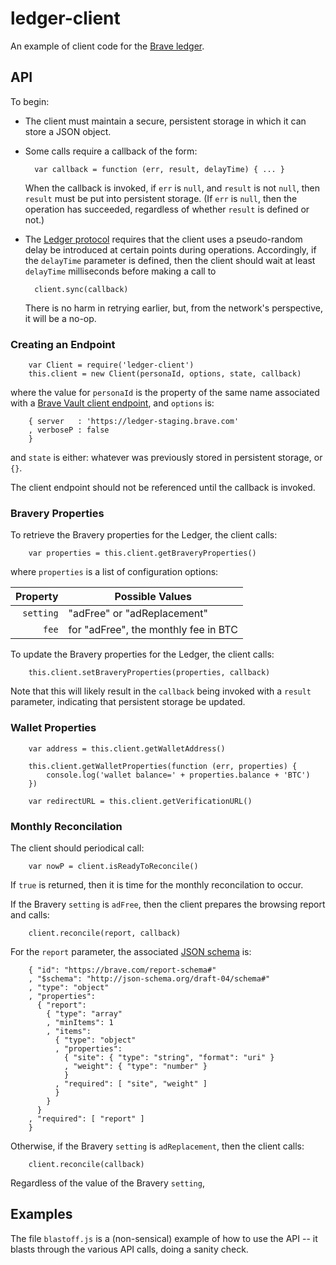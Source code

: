 # ledger-client
An example of client code for the [Brave ledger](https://github.com/brave/ledger).

## API

To begin:

- The client must maintain a secure, persistent storage in which it can store a JSON object.

- Some calls require a callback of the form:

        var callback = function (err, result, delayTime) { ... }

    When the callback is invoked,
if `err` is `null`, and `result` is not `null`, then `result` must be put into persistent storage.
(If `err` is `null`,
then the operation has succeeded,
regardless of whether `result` is defined or not.)

- The [Ledger protocol](https://github.com/brave/ledger/tree/master/documentation/Ledger-Principles.md)
requires that the client uses a pseudo-random delay be introduced at certain points during operations.
Accordingly,
if the `delayTime` parameter is defined,
then the client should wait at least `delayTime` milliseconds before making a call to

        client.sync(callback)

    There is no harm in retrying earlier,
but,
from the network's perspective,
it will be a no-op.

### Creating an Endpoint

        var Client = require('ledger-client')
        this.client = new Client(personaId, options, state, callback)

where the value for `personaId` is the property of the same name associated with a
[Brave Vault client endpoint](https://github.com/brave/vault-client#vault-properties),
and `options` is:

        { server   : 'https://ledger-staging.brave.com'
        , verboseP : false
        }

and `state` is either: whatever was previously stored in persistent storage, or `{}`.

The  client endpoint should not be referenced until the callback is invoked.

### Bravery Properties
To retrieve the Bravery properties for the Ledger,
the client calls:

        var properties = this.client.getBraveryProperties()

where `properties` is a list of configuration options:

| Property    | Possible Values                      |
|------------:|--------------------------------------|
| `setting`   | "adFree" or "adReplacement"          |
| `fee`       | for "adFree", the monthly fee in BTC |

To update the Bravery properties for the Ledger,
the client calls:

        this.client.setBraveryProperties(properties, callback)

Note that this will likely result in the `callback` being invoked with a `result` parameter,
indicating that persistent storage be updated.

### Wallet Properties

        var address = this.client.getWalletAddress()

        this.client.getWalletProperties(function (err, properties) {
            console.log('wallet balance=' + properties.balance + 'BTC')
        })

        var redirectURL = this.client.getVerificationURL()

### Monthly Reconcilation
The client should periodical call:

        var nowP = client.isReadyToReconcile()

If `true` is returned,
then it is time for the monthly reconcilation to occur.

If the Bravery `setting` is `adFree`,
then the client prepares the browsing report and calls:

        client.reconcile(report, callback)

For the `report` parameter, the associated [JSON schema](http://json-schema.org/latest/json-schema-core.html) is:

        { "id": "https://brave.com/report-schema#"
        , "$schema": "http://json-schema.org/draft-04/schema#"
        , "type": "object"
        , "properties":
          { "report":
            { "type": "array"
            , "minItems": 1
            , "items":
              { "type": "object"
              , "properties":
                { "site": { "type": "string", "format": "uri" }
                , "weight": { "type": "number" }
                }
              , "required": [ "site", "weight" ]
              }
            }
          }
        , "required": [ "report" ]
        }


Otherwise, if the Bravery `setting` is `adReplacement`, then the client calls:

        client.reconcile(callback)

Regardless of the value of the Bravery `setting`,


## Examples
The file `blastoff.js` is a (non-sensical) example of how to use the API --
it blasts through the various API calls,
doing a sanity check.
